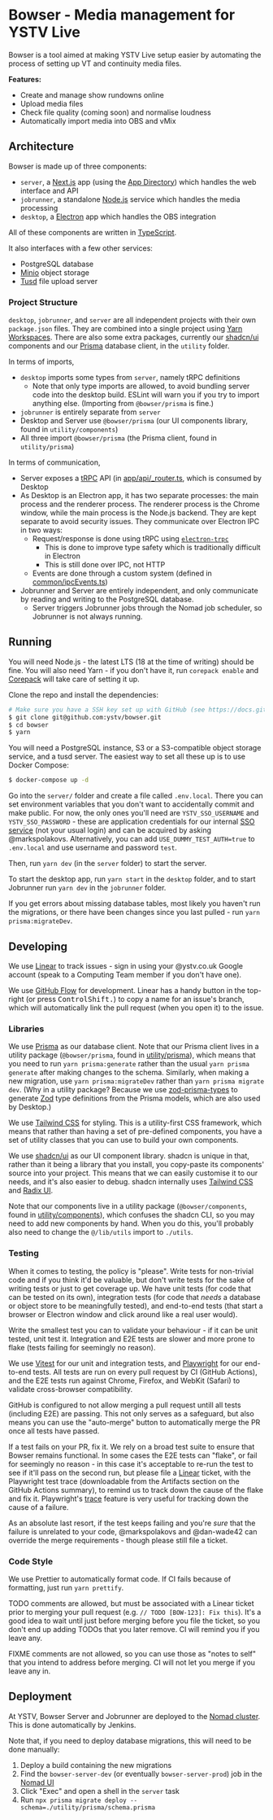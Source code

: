 # Bowser - Media management for YSTV Live

Bowser is a tool aimed at making YSTV Live setup easier by automating the process of setting up VT and continuity media
files.

**Features:**

* Create and manage show rundowns online
* Upload media files
* Check file quality (coming soon) and normalise loudness
* Automatically import media into OBS and vMix

## Architecture

Bowser is made up of three components:
* `server`, a [Next.js](https://nextjs.org/) app (using the [App Directory](https://nextjs.org/docs/getting-started/react-essentials)) which handles the web interface and API
* `jobrunner`, a standalone [Node.js](https://nodejs.org/en/) service which handles the media processing
* `desktop`, a [Electron](https://www.electronjs.org/) app which handles the OBS integration

All of these components are written in [TypeScript](https://www.typescriptlang.org/).

It also interfaces with a few other services:
* PostgreSQL database
* [Minio](https://min.io/) object storage
* [Tusd](https://tus.io/) file upload server

### Project Structure

`desktop`, `jobrunner`, and `server` are all independent projects with their own `package.json` files.
They are combined into a single project using [Yarn Workspaces](https://yarnpkg.com/features/workspaces).
There are also some extra packages, currently our [shadcn/ui](https://ui.shadcn.com) components and our [Prisma](https://www.prisma.io/) database client, in the `utility` folder.

In terms of imports,
* `desktop` imports some types from `server`, namely tRPC definitions
  * Note that only type imports are allowed, to avoid bundling server code into the desktop build. ESLint will warn you if you try to import anything else. (Importing from `@bowser/prisma` is fine.)
* `jobrunner` is entirely separate from `server`
* Desktop and Server use `@bowser/prisma` (our UI components library, found in `utility/components`)
* All three import `@bowser/prisma` (the Prisma client, found in `utility/prisma`)

In terms of communication,
* Server exposes a [tRPC](https://trpc.io/) API (in [app/api/_router.ts](./server/app/api/_router.ts), which is consumed by Desktop
* As Desktop is an Electron app, it has two separate processes: the main process and the renderer process.
  The renderer process is the Chrome window, while the main process is the Node.js backend.
  They are kept separate to avoid security issues.
  They communicate over Electron IPC in two ways:
  * Request/response is done using tRPC using [`electron-trpc`](https://github.com/jsonnull/electron-trpc)
    * This is done to improve type safety which is traditionally difficult in Electron
    * This is still done over IPC, not HTTP
  * Events are done through a custom system (defined in [common/ipcEvents.ts](./desktop/src/common/ipcEvents.ts))
* Jobrunner and Server are entirely independent, and only communicate by reading and writing to the PostgreSQL database.
  * Server triggers Jobrunner jobs through the Nomad job scheduler, so Jobrunner is not always running.

## Running

You will need Node.js - the latest LTS (18 at the time of writing) should be fine.
You will also need Yarn - if you don't have it, run `corepack enable` and [Corepack](https://nodejs.org/api/corepack.html) will take care of setting it up.

Clone the repo and install the dependencies:

```sh
# Make sure you have a SSH key set up with GitHub (see https://docs.github.com/en/github/authenticating-to-github/connecting-to-github-with-ssh)
$ git clone git@github.com:ystv/bowser.git
$ cd bowser
$ yarn
```

You will need a PostgreSQL instance, S3 or a S3-compatible object storage service, and a tusd server.
The easiest way to set all these up is to use Docker Compose:

```sh
$ docker-compose up -d
```

Go into the `server/` folder and create a file called `.env.local`.
There you can set environment variables that you don't want to accidentally commit and make public.
For now, the only ones you'll need are `YSTV_SSO_USERNAME` and `YSTV_SSO_PASSWORD` - these are application credentials for our internal [SSO service](https://github.com/ystv/SSO) (not your usual login) and can be acquired by asking @markspolakovs.
Alternatively, you can add `USE_DUMMY_TEST_AUTH=true` to `.env.local` and use username and password `test`.

Then, run `yarn dev` (in the `server` folder) to start the server.

To start the desktop app, run `yarn start` in the `desktop` folder, and to start Jobrunner run `yarn dev` in the `jobrunner` folder.

If you get errors about missing database tables, most likely you haven't run the migrations, or there have been changes since you last pulled - run `yarn prisma:migrateDev`.

## Developing

We use [Linear](https://linear.app/ystv) to track issues - sign in using your @ystv.co.uk Google account (speak to a Computing Team member if you don't have one).

We use [GitHub Flow](https://guides.github.com/introduction/flow/) for development.
Linear has a handy button in the top-right (or press <kbd>Control</kbd><kbd>Shift</kbd><kbd>.</kbd>) to copy a name for an issue's branch, which will automatically link the pull request (when you open it) to the issue.

### Libraries

We use [Prisma](https://www.prisma.io/) as our database client.
Note that our Prisma client lives in a utility package (`@bowser/prisma`, found in [utility/prisma](./utility/prisma)), which means that you need to run `yarn prisma:generate` rather than the usual `yarn prisma generate` after making changes to the schema.
Similarly, when making a new migration, use `yarn prisma:migrateDev` rather than `yarn prisma migrate dev`.
(Why in a utility package? Because we use [zod-prisma-types](https://github.com/chrishoermann/zod-prisma-types) to generate [Zod](https://github.com/colinhacks/zod) type definitions from the Prisma models, which are also used by Desktop.)

We use [Tailwind CSS](https://tailwindcss.com/) for styling.
This is a utility-first CSS framework, which means that rather than having a set of pre-defined components, you have a set of utility classes that you can use to build your own components.

We use [shadcn/ui](https://ui.shadcn.com/) as our UI component library.
shadcn is unique in that, rather than it being a library that you install, you copy-paste its components' source into your project.
This means that we can easily customise it to our needs, and it's also easier to debug.
shadcn internally uses [Tailwind CSS](https://tailwindcss.com/) and [Radix UI](https://www.radix-ui.com/).

Note that our components live in a utility package (`@bowser/components`, found in [utility/components](./utility/components)), which confuses the shadcn CLI, so you may need to add new components by hand.
When you do this, you'll probably also need to change the `@/lib/utils` import to `./utils`.

### Testing

When it comes to testing, the policy is "please".
Write tests for non-trivial code and if you think it'd be valuable, but don't write tests for the sake of writing tests or just to get coverage up.
We have unit tests (for code that can be tested on its own), integration tests (for code that *needs* a database or object store to be meaningfully tested), and end-to-end tests (that start a browser or Electron window and click around like a real user would).

Write the smallest test you can to validate your behaviour - if it can be unit tested, unit test it.
Integration and E2E tests are slower and more prone to flake (tests failing for seemingly no reason).

We use [Vitest](https://vitest.dev) for our unit and integration tests, and [Playwright](https://playwright.dev/) for our end-to-end tests.
All tests are run on every pull request by CI (GitHub Actions), and the E2E tests run against Chrome, Firefox, and WebKit (Safari) to validate cross-browser compatibility.

GitHub is configured to not allow merging a pull request untill all tests (including E2E) are passing.
This not only serves as a safeguard, but also means you can use the "auto-merge" button to automatically merge the PR once all tests have passed.

If a test fails on your PR, fix it.
We rely on a broad test suite to ensure that Bowser remains functional.
In some cases the E2E tests can "flake", or fail for seemingly no reason - in this case it's acceptable to re-run the test to see if it'll pass on the second run, but please file a [Linear](https://linear.app/ystv/team/BOW) ticket, with the Playwright test trace (downloadable from the Artifacts section on the GitHub Actions summary), to remind us to track down the cause of the flake and fix it.
Playwright's [trace](https://playwright.dev/docs/trace-viewer-intro) feature is very useful for tracking down the cause of a failure.


As an absolute last resort, if the test keeps failing and you're _sure_ that the failure is unrelated to your code, @markspolakovs and @dan-wade42 can override the merge requirements - though please still file a ticket. 

### Code Style

We use Prettier to automatically format code. If CI fails because of formatting, just run `yarn prettify`.

TODO comments are allowed, but must be associated with a Linear ticket prior to merging your pull request (e.g. `// TODO [BOW-123]: Fix this`).
It's a good idea to wait until just before merging before you file the ticket, so you don't end up adding TODOs that you later remove.
CI will remind you if you leave any.

FIXME comments are not allowed, so you can use those as "notes to self" that you intend to address before merging.
CI will not let you merge if you leave any in.

## Deployment

At YSTV, Bowser Server and Jobrunner are deployed to the [Nomad cluster](https://github.com/ystv/nomad).
This is done automatically by Jenkins.

Note that, if you need to deploy database migrations, this will need to be done manually:
1. Deploy a build containing the new migrations
2. Find the `bowser-server-dev` (or eventually `bowser-server-prod`) job in the [Nomad UI](https://nomad.comp.ystv.co.uk/)
3. Click "Exec" and open a shell in the `server` task
4. Run `npx prisma migrate deploy --schema=./utility/prisma/schema.prisma`
